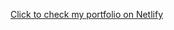<a href="https://main--cerulean-douhua-584e8a.netlify.app/projects.html">Click to check my portfolio on Netlify</a>

